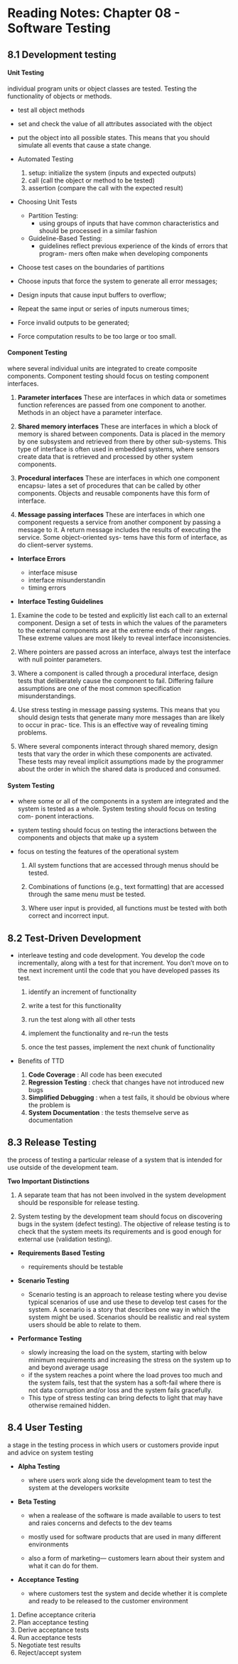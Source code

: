 # Reading Notes: Chapter 08 - Software Testing

## 8.1 Development testing

#### Unit Testing
individual program units or object classes are tested. Testing the functionality of objects or methods.
* test all object methods
* set and check the value of all attributes associated with the         object
*  put the object into all possible states. This means that you          should simulate all events that cause a state change.

* Automated Testing
    1. setup: initialize the system (inputs and expected outputs)
    2. call (call the object or method to be tested)
    3. assertion (compare the call with the expected result)
* Choosing Unit Tests
    * Partition Testing:
        * using groups of inputs that have common characteristics and         should be processed in a similar fashion
    * Guideline-Based Testing:
        * guidelines reflect previous experience of the kinds of              errors that program- mers often make when developing                  components
* Choose test cases on the boundaries of partitions
* Choose inputs that force the system to generate all error             messages;
* Design inputs that cause input buffers to overflow;
* Repeat the same input or series of inputs numerous times;
* Force invalid outputs to be generated;
* Force computation results to be too large or too small.

#### Component Testing
where several individual units are integrated to create composite components. Component testing should focus on testing component interfaces.

1. **Parameter interfaces** These are interfaces in which data or sometimes function references are passed from one component to another. Methods in an object have a parameter interface.

2. **Shared memory interfaces** These are interfaces in which a block of memory is shared between components. Data is placed in the memory by one subsystem and retrieved from there by other sub-systems. This type of interface is often used in embedded systems, where sensors create data that is retrieved and processed by other system components.

3. **Procedural interfaces** These are interfaces in which one component encapsu- lates a set of procedures that can be called by other components. Objects and reusable components have this form of interface.

4. **Message passing interfaces** These are interfaces in which one component requests a service from another component by passing a message to it. A return message includes the results of executing the service. Some object-oriented sys- tems have this form of interface, as do client–server systems.


* **Interface Errors**
    * interface misuse
    * interface misunderstandin
    * timing errors

* **Interface Testing Guidelines**

1. Examine the code to be tested and explicitly list each call to an external component. Design a set of tests in which the values of the parameters to the external components are at the extreme ends of their ranges. These extreme values are most likely to reveal interface inconsistencies.

2. Where pointers are passed across an interface, always test the interface with null pointer parameters.

3. Where a component is called through a procedural interface, design tests that deliberately cause the component to fail. Differing failure assumptions are one of the most common specification misunderstandings.

4. Use stress testing in message passing systems. This means that you should design tests that generate many more messages than are likely to occur in prac- tice. This is an effective way of revealing timing problems.

5. Where several components interact through shared memory, design tests that vary the order in which these components are activated. These tests may reveal implicit assumptions made by the programmer about the order in which the shared data is produced and consumed.


#### System Testing

* where some or all of the components in a system are integrated and the system is tested as a whole. System testing should focus on testing com- ponent interactions.

* system testing should focus on testing the interactions between the components and objects that make up a system

* focus on testing the features of the operational system

    1. All system functions that are accessed through menus should be tested.

    2. Combinations of functions (e.g., text formatting) that are accessed through the same menu must be tested.

    3. Where user input is provided, all functions must be tested with both correct and incorrect input.


## 8.2 Test-Driven Development

* interleave testing and code development. You develop the code incrementally, along with a test for that increment. You don’t move on to the next increment until the code that you have developed passes its test.

    1. identify an increment of functionality

    2. write a test for this functionality

    3. run the test along with all other tests

    4. implement the functionality and re-run the tests

    5. once the test passes, implement the next chunk of functionality

* Benefits of TTD
    1. **Code Coverage** : All code has been executed
    2. **Regression Testing** : check that changes have not introduced new bugs
    3. **Simplified Debugging** : when a test fails, it should be obvious where the problem is
    4. **System Documentation** : the tests themselve serve as documentation



## 8.3 Release Testing

the process of testing a particular release of a system that is intended for use outside of the development team.

**Two Important Distinctions**

1. A separate team that has not been involved in the system development should be responsible for release testing.

2. System testing by the development team should focus on discovering bugs in the system (defect testing). The objective of release testing is to check that the system meets its requirements and is good enough for external use (validation testing).


* **Requirements Based Testing**
    * requirements should be testable

* **Scenario Testing**
    *  Scenario testing is an approach to release testing where you devise typical scenarios of use and use these to develop test cases for the system. A scenario is a story that describes one way in which the system might be used. Scenarios should be realistic and real system users should be able to relate to them.

* **Performance Testing**
    * slowly increasing the load on the system, starting with below minimum requirements and increasing the stress on the system up to and beyond average usage
    * if the system reaches a point where the load proves too much and the system fails, test that the system has a soft-fail where there is not data corruption and/or loss and the system fails gracefully.
    * This type of stress testing can bring defects to light that may have otherwise remained hidden.


## 8.4 User Testing
a stage in the testing process in which users or customers provide input and advice on system testing

* **Alpha Testing**
    * where users work along side the development team to test the system at the developers worksite

* **Beta Testing**
    * when a realease of the software is made available to users to test and raies concerns and defects to the dev teams

    * mostly used for software products that are used in many different environments

    * also a form of marketing— customers learn about their system and what it can do for them.

* **Acceptance Testing**
    * where customers test the system and decide whether it is complete and ready to be released to the customer environment


1. Define acceptance criteria
2. Plan acceptance testing
3. Derive acceptance tests
4. Run acceptance tests
5. Negotiate test results
6. Reject/accept system


